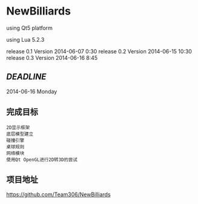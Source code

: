 # NewBilliards

using Qt5 platform

using Lua 5.2.3

release 0.1 Version 2014-06-07 0:30
release 0.2 Version 2014-06-15 10:30
release 0.3 Version 2014-06-16 8:45

## *DEADLINE*
2014-06-16 Monday

## 完成目标
	2D显示框架
	底层模型建立
	碰撞引擎
	桌球规则
	网络模块
	使用Qt OpenGL进行2D转3D的尝试

## 项目地址
https://github.com/Team306/NewBilliards
